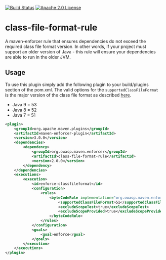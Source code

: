 [![Build Status](https://travis-ci.org/jeremylong/class-file-format-rule.svg?branch=master)](https://travis-ci.org/jeremylong/class-file-format-rule) [![Apache 2.0 License](https://img.shields.io/badge/license-Apache%202-blue.svg)](https://www.apache.org/licenses/LICENSE-2.0.txt)

class-file-format-rule
================

A maven-enforcer rule that ensures dependencies do not exceed the required class file format version. In other words, 
if your project must support an older version of Java - this rule will ensure your dependencies are able to 
run in the older JVM.

Usage
-------------
To use this plugin simply add the following plugin to your build/plugins section of the pom.xml.
The valid options for the `supportedClassFileFormat` is the major version of the class file format
as described [here](https://en.wikipedia.org/wiki/Java_class_file#General_layout).

- Java 9 = 53
- Java 8 = 52
- Java 7 = 51

```xml
<plugin>
    <groupId>org.apache.maven.plugins</groupId>
    <artifactId>maven-enforcer-plugin</artifactId>
    <version>3.0.0</version>
    <dependencies>
        <dependency>
            <groupId>org.owasp.maven.enforcer</groupId>
            <artifactId>class-file-format-rule</artifactId>
            <version>2.0.0</version>
        </dependency>
    </dependencies>
    <executions>
        <execution>
            <id>enforce-classfileformat</id>
            <configuration>
                <rules>
                    <byteCodeRule implementation="org.owasp.maven.enforcer.rule.ClassFileFormatRule">
                        <supportedClassFileFormat>51</supportedClassFileFormat>
                        <excludeScopeTest>true</excludeScopeTest>
                        <excludeScopeProvided>true</excludeScopeProvided>
                    </byteCodeRule>
                </rules>
            </configuration>
            <goals>
                <goal>enforce</goal>
            </goals>
        </execution>
    </executions>
</plugin>
```